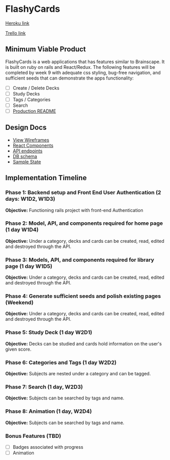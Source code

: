 # FlashyCards

[Heroku link][heroku]

[Trello link][trello]

[heroku]: https://fully-flashy-cards.herokuapp.com
[trello]: https://trello.com/b/86hwz5nG/flashycards

## Minimum Viable Product

FlashyCards is a web applications that has features similar to Brainscape.  It is built on ruby on rails and React/Redux.  The following features will be completed by week 9 with adequate css styling, bug-free navigation, and sufficient seeds that can demonstrate the apps functionality:

- [ ] Create / Delete Decks
- [ ] Study Decks
- [ ] Tags / Categories
- [ ] Search
- [ ] [Production README](docs/production_readme.md)

## Design Docs
* [View Wireframes][wireframes]
* [React Components][components]
* [API endpoints][api-endpoints]
* [DB schema][schema]
* [Sample State][sample-state]

[wireframes]: docs/wireframes
[components]: docs/component-hierarchy.md
[sample-state]: docs/sample-state.md
[api-endpoints]: docs/api-endpoints.md
[schema]: docs/schema.md

## Implementation Timeline

### Phase 1: Backend setup and Front End User Authentication (2 days: W1D2, W1D3)

**Objective:** Functioning rails project with front-end Authentication

### Phase 2: Model, API, and components required for home page (1 day W1D4)

**Objective:** Under a category, decks and cards can be created, read, edited and destroyed through the API.

### Phase 3: Models, API, and components required for library page (1 day W1D5)

**Objective:** Under a category, decks and cards can be created, read, edited and destroyed through the API.

### Phase 4: Generate sufficient seeds and polish existing pages (Weekend)

**Objective:** Under a category, decks and cards can be created, read, edited and destroyed through the API.

### Phase 5: Study Deck (1 day W2D1)

**Objective:** Decks can be studied and cards hold information on the user's given score.

### Phase 6: Categories and Tags (1 day W2D2)

**Objective:** Subjects are nested under a category and can be tagged.

### Phase 7: Search (1 day, W2D3)

**Objective:** Subjects can be searched by tags and name.

### Phase 8: Animation (1 day, W2D4)

**Objective:** Subjects can be searched by tags and name.

### Bonus Features (TBD)
- [ ] Badges associated with progress
- [ ] Animation
